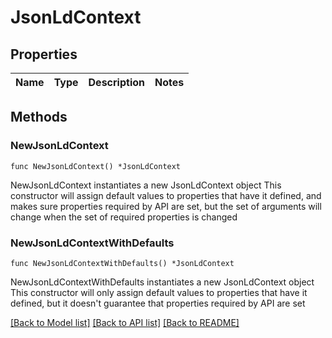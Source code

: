 # JsonLdContext

## Properties

Name | Type | Description | Notes
------------ | ------------- | ------------- | -------------

## Methods

### NewJsonLdContext

`func NewJsonLdContext() *JsonLdContext`

NewJsonLdContext instantiates a new JsonLdContext object
This constructor will assign default values to properties that have it defined,
and makes sure properties required by API are set, but the set of arguments
will change when the set of required properties is changed

### NewJsonLdContextWithDefaults

`func NewJsonLdContextWithDefaults() *JsonLdContext`

NewJsonLdContextWithDefaults instantiates a new JsonLdContext object
This constructor will only assign default values to properties that have it defined,
but it doesn't guarantee that properties required by API are set


[[Back to Model list]](../README.md#documentation-for-models) [[Back to API list]](../README.md#documentation-for-api-endpoints) [[Back to README]](../README.md)


